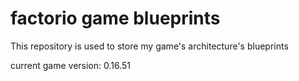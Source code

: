 # factorio game blueprints

This repository is used to store my game's architecture's blueprints

current game version: 0.16.51
